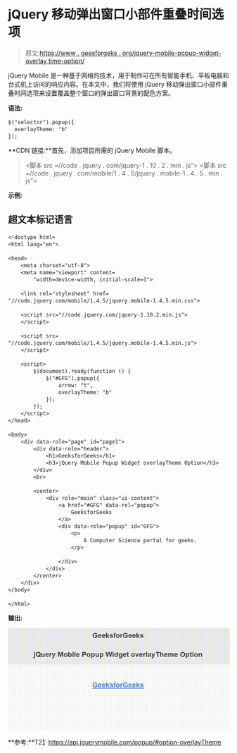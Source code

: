 # jQuery 移动弹出窗口小部件重叠时间选项

> 原文:[https://www . geesforgeks . org/jquery-mobile-popup-widget-overlay time-option/](https://www.geeksforgeeks.org/jquery-mobile-popup-widget-overlaytheme-option/)

jQuery Mobile 是一种基于网络的技术，用于制作可在所有智能手机、平板电脑和台式机上访问的响应内容。在本文中，我们将使用 jQuery 移动弹出窗口小部件重叠时间选项来设置覆盖整个窗口的弹出窗口背景的配色方案。

**语法:**

```
$("selector").popup({
  overlayTheme: "b"
});
```

**CDN 链接:**首先，添加项目所需的 jQuery Mobile 脚本。

> <link rel="”stylesheet”" href="”//code.jquery.com/mobile/1.4.5/jquery.mobile-1.4.5.min.css”">
> <脚本 src =//code . jquery . com/jquery-1 . 10 . 2 . min . js”></脚本>
> <脚本 src =//code . jquery . com/mobile/1 . 4 . 5/jquery . mobile-1 . 4 . 5 . min . js”></脚本>

**示例:**

## 超文本标记语言

```
<!doctype html>
<html lang="en">

<head>
    <meta charset="utf-8">
    <meta name="viewport" content=
        "width=device-width, initial-scale=1">

    <link rel="stylesheet" href=
"//code.jquery.com/mobile/1.4.5/jquery.mobile-1.4.5.min.css">

    <script src="//code.jquery.com/jquery-1.10.2.min.js">
    </script>

    <script src=
"//code.jquery.com/mobile/1.4.5/jquery.mobile-1.4.5.min.js">
    </script>

    <script>
        $(document).ready(function () {
            $("#GFG").popup({
                arrow: "t",
                overlayTheme: "b"
            });
        });
    </script>
</head>

<body>
    <div data-role="page" id="page1">
        <div data-role="header">
            <h1>GeeksforGeeks</h1>
            <h3>jQuery Mobile Popup Widget overlayTheme Option</h3>
        </div>
        <br>

        <center>
            <div role="main" class="ui-content">
                <a href="#GFG" data-rel="popup">
                    GeeksforGeeks
                </a>
                <div data-role="popup" id="GFG">
                    <p>
                        A Computer Science portal for geeks.
                    </p>

                </div>
            </div>
        </center>
    </div>
</body>

</html>
```

**输出:**

![](img/120e37431536fb3c39d9299569aa0b7f.png)

**参考:**T2】https://api.jquerymobile.com/popup/#option-overlayTheme